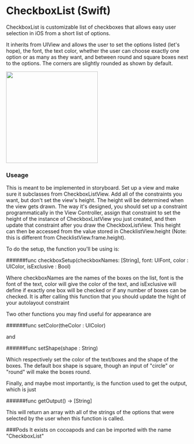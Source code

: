 # CheckboxList (Swift)

CheckboxList is customizable list of checkboxes that allows easy user selection in iOS from a short list of options.

It inherits from UIView and allows the user to set the options listed (let's hope), the font, the text color, whether the user can choose exactly one option or as many as they want, and between round and square boxes next to the options. The corners are slightly rounded as shown by default.



<img src="http://i.imgur.com/SJQj4BI.png" width="250">

### Useage

This is meant to be implemented in storyboard. Set up a view and make sure it subclasses from CheckboxListView. Add all of the constraints you want, but don't set the view's height. The height will be determined when the view gets drawn. The way it's designed, you should set up a constraint programmatically in the View Controller, assign that constraint to set the height of the instance of CheckboxListView you just created, and then update that constraint after you draw the CheckboxListView. This height can then be accessed from the value stored in ChecklistView.height (Note: this is different from ChecklistView.frame.height).

To do the setup, the function you'll be using is:


######func checkboxSetup(checkboxNames: [String], font: UIFont, color : UIColor, isExclusive : Bool)

Where checkboxNames are the names of the boxes on the list, font is the font of the text, color will give the color of the text, and isExclusive will define if exactly one box will be checked or if any number of boxes can be checked. It is after calling this function that you should update the hight of your autolayout constraint

Two other functions you may find useful for appearance are

######func setColor(theColor : UIColor)

and

######func setShape(shape : String)

Which respectively set the color of the text/boxes and the shape of the boxes. The default box shape is square, though an input of "circle" or "round" will make the boxes round.

Finally, and maybe most importantly, is the function used to get the output, which is just

######func getOutput() -> [String]

This will return an array with all of the strings of the options that were selected by the user when this function is called.

###Pods
It exists on cocoapods and can be imported with the name "CheckboxList"

